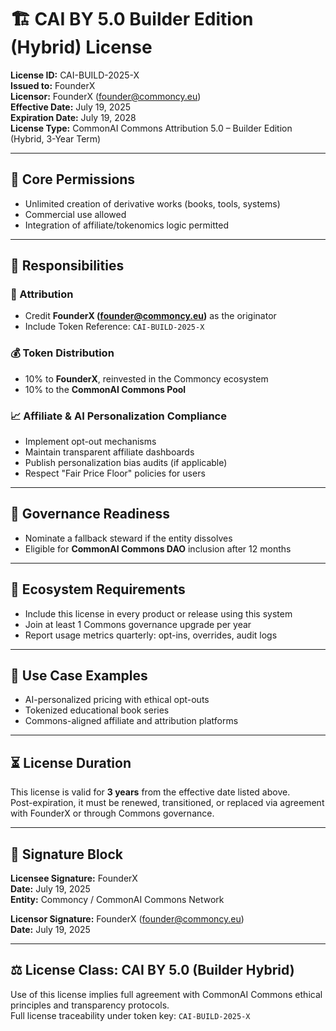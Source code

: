 # 🏗️ CAI BY 5.0 Builder Edition (Hybrid) License

**License ID:** CAI-BUILD-2025-X  
**Issued to:** FounderX  
**Licensor:** FounderX (founder@commoncy.eu)  
**Effective Date:** July 19, 2025  
**Expiration Date:** July 19, 2028  
**License Type:** CommonAI Commons Attribution 5.0 – Builder Edition (Hybrid, 3-Year Term)

---

## 📜 Core Permissions
- Unlimited creation of derivative works (books, tools, systems)
- Commercial use allowed
- Integration of affiliate/tokenomics logic permitted

---

## 🧾 Responsibilities

### 🧭 Attribution
- Credit **FounderX (founder@commoncy.eu)** as the originator
- Include Token Reference: `CAI-BUILD-2025-X`

### 💰 Token Distribution
- 10% to **FounderX**, reinvested in the Commoncy ecosystem
- 10% to the **CommonAI Commons Pool**

### 📈 Affiliate & AI Personalization Compliance
- Implement opt-out mechanisms
- Maintain transparent affiliate dashboards
- Publish personalization bias audits (if applicable)
- Respect "Fair Price Floor" policies for users

---

## 📖 Governance Readiness
- Nominate a fallback steward if the entity dissolves
- Eligible for **CommonAI Commons DAO** inclusion after 12 months

---

## 🌱 Ecosystem Requirements
- Include this license in every product or release using this system
- Join at least 1 Commons governance upgrade per year
- Report usage metrics quarterly: opt-ins, overrides, audit logs

---

## 🧷 Use Case Examples
- AI-personalized pricing with ethical opt-outs
- Tokenized educational book series
- Commons-aligned affiliate and attribution platforms

---

## ⏳ License Duration
This license is valid for **3 years** from the effective date listed above.  
Post-expiration, it must be renewed, transitioned, or replaced via agreement with FounderX or through Commons governance.

---

## 📌 Signature Block

**Licensee Signature:** FounderX  
**Date:** July 19, 2025  
**Entity:** Commoncy / CommonAI Commons Network

**Licensor Signature:** FounderX (founder@commoncy.eu)  
**Date:** July 19, 2025

---

## ⚖️ License Class: CAI BY 5.0 (Builder Hybrid)

Use of this license implies full agreement with CommonAI Commons ethical principles and transparency protocols.  
Full license traceability under token key: `CAI-BUILD-2025-X`
